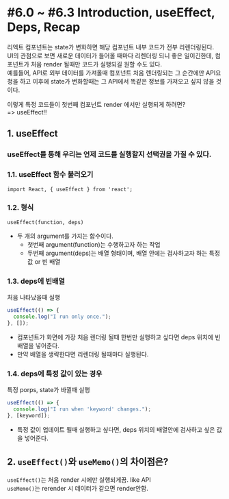 # #6.0 ~ #6.3 Introduction, useEffect, Deps, Recap

리엑트 컴포넌트는 state가 변화하면 해당 컴포넌트 내부 코드가 전부 리렌더링된다.  
UI의 관점으로 보면 새로운 데이터가 들어올 때마다 리렌더링 되니 좋은 일이긴한데, 컴포넌트가 처음 render 될때만 코드가 실행되길 원할 수도 있다.  
예를들어, API로 외부 데이터를 가져올때 컴포넌트 처음 렌더링되는 그 순간에만 API요청을 하고
이후에 state가 변화할때는 그 API에서 똑같은 정보를 가져오고 싶지 않을 것이다.

이렇게 특정 코드들이 첫번째 컴포넌트 render 에서만 실행되게 하려면?  
=> useEffect‼

## 1. useEffect

### useEffect를 통해 우리는 언제 코드를 실행할지 선택권을 가질 수 있다.

### 1.1. useEffect 함수 불러오기

```
import React, { useEffect } from 'react';
```

### 1.2. 형식

`useEffect(function, deps)`

- 두 개의 argument를 가지는 함수이다.
  - 첫번째 argument(function)는 수행하고자 하는 작업
  - 두번째 argument(deps)는 배열 형태이며, 배열 안에는 검사하고자 하는 특정 값 or 빈 배열

### 1.3. deps에 빈배열

처음 나타났을때 실행

```javascript
useEffect(() => {
  console.log("I run only once.");
}, []);
```

- 컴포넌트가 화면에 가장 처음 렌더링 될때 한번만 실행하고 싶다면 deps 위치에 빈 배열을 넣어준다.
- 만약 배열을 생략한다면 리렌더링 될때마다 실행된다.

### 1.4. deps에 특정 값이 있는 경우

특정 porps, state가 바뀔때 실행

```javascript
useEffect(() => {
  console.log("I run when 'keyword' changes.");
}, [keyword]);
```

- 특정 값이 업데이트 될때 실행하고 싶다면, deps 위치의 배열안에 검사하고 싶은 값을 넣어준다.

## 2. `useEffect()`와 `useMemo()`의 차이점은?

`useEffect()`는 처음 render 시에만 실행되게끔. like API  
`useMemo()`는 rerender 시 데이터가 같으면 render안함.
